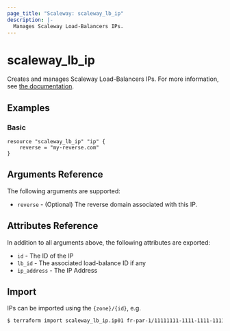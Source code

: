 ```yaml
---
page_title: "Scaleway: scaleway_lb_ip"
description: |-
  Manages Scaleway Load-Balancers IPs.
---
```


# scaleway_lb_ip

Creates and manages Scaleway Load-Balancers IPs.
For more information, see [the documentation](https://developers.scaleway.com/en/products/lb/zoned_api).

## Examples

### Basic

```hcl
resource "scaleway_lb_ip" "ip" {
    reverse = "my-reverse.com"
}
```

## Arguments Reference

The following arguments are supported:

- `reverse` - (Optional) The reverse domain associated with this IP.

## Attributes Reference

In addition to all arguments above, the following attributes are exported:

- `id` - The ID of the IP
- `lb_id` - The associated load-balance ID if any
- `ip_address` -  The IP Address


## Import

IPs can be imported using the `{zone}/{id}`, e.g.

```bash
$ terraform import scaleway_lb_ip.ip01 fr-par-1/11111111-1111-1111-1111-111111111111
```
